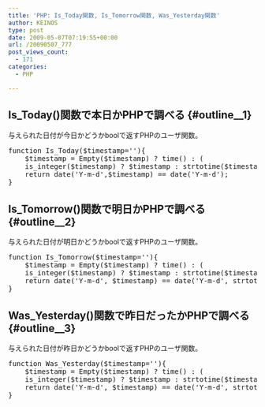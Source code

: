 ```yaml
---
title: 'PHP: Is_Today関数, Is_Tomorrow関数, Was_Yesterday関数'
author: KEINOS
type: post
date: 2009-05-07T07:19:55+00:00
url: /20090507_777
post_views_count:
  - 171
categories:
  - PHP

---
```

## Is_Today()関数で本日かPHPで調べる {#outline__1}

<div class="section">
  <p>
    与えられた日付が今日かどうかboolで返すPHPのユーザ関数。
  </p>
  
  <pre class="syntax-highlight">
function Is_Today($timestamp=''){
    $timestamp = <span class="synStatement">Empty</span>($timestamp) ? time() : (
    is_integer($timestamp) ? $timestamp : strtotime($timestamp));
    return date('Y-m-d',$timestamp) == date('Y-m-d');
}
</pre>
</div>

## Is_Tomorrow()関数で明日かPHPで調べる {#outline__2}

<div class="section">
  <p>
    与えられた日付が明日かどうかboolで返すPHPのユーザ関数。
  </p>
  
  <pre class="syntax-highlight">
function Is_Tomorrow($timestamp=''){
    $timestamp = <span class="synStatement">Empty</span>($timestamp) ? time() : (
    is_integer($timestamp) ? $timestamp : strtotime($timestamp));
    return date('Y-m-d', $timestamp) == date('Y-m-d', strtotime('tomorrow'));
}
</pre>
</div>

## Was_Yesterday()関数で昨日だったかPHPで調べる {#outline__3}

<div class="section">
  <p>
    与えられた日付が昨日かどうかboolで返すPHPのユーザ関数。
  </p>
  
  <pre class="syntax-highlight">
function Was_Yesterday($timestamp=''){
    $timestamp = <span class="synStatement">Empty</span>($timestamp) ? time() : (
    is_integer($timestamp) ? $timestamp : strtotime($timestamp));
    return date('Y-m-d', $timestamp) == date('Y-m-d', strtotime('yesterday'));
}
</pre>
</div>
